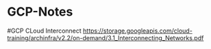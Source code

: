 # GCP-Notes


#GCP CLoud Interconnect
https://storage.googleapis.com/cloud-training/archinfra/v2.2/on-demand/3.1_Interconnecting_Networks.pdf
